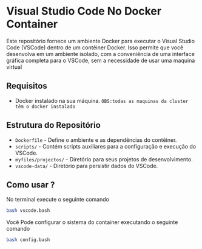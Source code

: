 # Visual Studio Code No Docker Container

Este repositório fornece um ambiente Docker para executar o Visual Studio Code (VSCode) dentro de um contêiner Docker. Isso permite que você desenvolva em um ambiente isolado, com a conveniência de uma interface gráfica completa para o VSCode, sem a necessidade 
de usar uma maquina virtual

## Requisitos
- Docker instalado na sua máquina.  `OBS:todas as maquinas da cluster têm o docker instalado`
## Estrutura do Repositório

- `Dockerfile` - Define o ambiente e as dependências do contêiner. 
- `scripts/` - Contém scripts auxiliares para a configuração e execução do VSCode.
- `myfiles/projectos/` - Diretório para seus projetos de desenvolvimento.
- `vscode-data/` - Diretório para persistir dados do VSCode.

## Como usar ?

No terminal execute o seguinte comando
```bash
bash vscode.bash
```
Você Pode configurar o sistema do container executando o seguinte comando
```bash
bash config.bash
